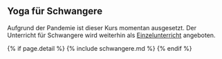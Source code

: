 ## Yoga für Schwangere

Aufgrund der Pandemie ist dieser Kurs momentan ausgesetzt. Der Unterricht für Schwangere wird weiterhin als [Einzelunterricht](einzelunterricht) angeboten.

{% if page.detail %}
{% include schwangere.md %}
{% endif %}
